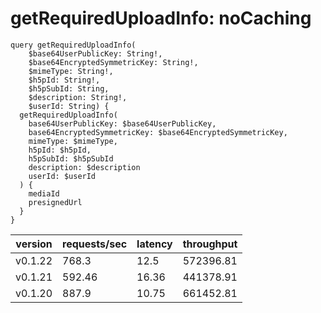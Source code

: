 # getRequiredUploadInfo: noCaching

```gql
query getRequiredUploadInfo(
    $base64UserPublicKey: String!,
    $base64EncryptedSymmetricKey: String!,
    $mimeType: String!,
    $h5pId: String!,
    $h5pSubId: String,
    $description: String!,
    $userId: String) {
  getRequiredUploadInfo(
    base64UserPublicKey: $base64UserPublicKey,
    base64EncryptedSymmetricKey: $base64EncryptedSymmetricKey,
    mimeType: $mimeType,
    h5pId: $h5pId,
    h5pSubId: $h5pSubId
    description: $description
    userId: $userId
  ) {
    mediaId
    presignedUrl
  }
}
```

| version | requests/sec | latency | throughput |
| ------- | ------------ | ------- | ---------- |
| v0.1.22 | 768.3        | 12.5    | 572396.81  |
| v0.1.21 | 592.46       | 16.36   | 441378.91  |
| v0.1.20 | 887.9        | 10.75   | 661452.81  |